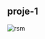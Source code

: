 ## proje-1
![rsm](https://user-images.githubusercontent.com/109481582/193023162-2d1405a3-149d-422e-b715-a5cac95631ea.png)
